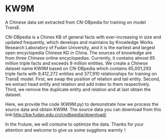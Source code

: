 # KW9M
A Chinese data set extracted from CN-DBpedia for training on model TransE.

CN-DBpedia is a Chines KB of general facts with ever-increasing in size and updated frequently, which develops and maintains by Knowledge Works Research Laboratory of Fudan University, and it is the earliest and largest open encyclopedia Chinese KG in China. The sources of knowledge are from three Chinese online encyclopedias. Currently, it contains almost 65 million triple facts and exceeds 9 million entities. 
We create a Chinese dataset name KW9M based on CN-DBpedia which contains 65,001,293 triple facts with 9,412,272 entities and 377,910 relationships for training on TransE model. First, we swap the position of relation and tail entity. Second, we extract head entity and relation and add index to them respectively. Third, we remove the duplicate entity and relation and at last obtain the dataset.

Here, we provide the code (KW9M.py) to demonstrate how we process the source data and obtain KW9M. The source data you can download from this link:http://kw.fudan.edu.cn/cndbpedia/download/

In the fruture, we will contuine to optimize the data. 
Thanks for your attention and welcome to give us some suggtions warmly！
